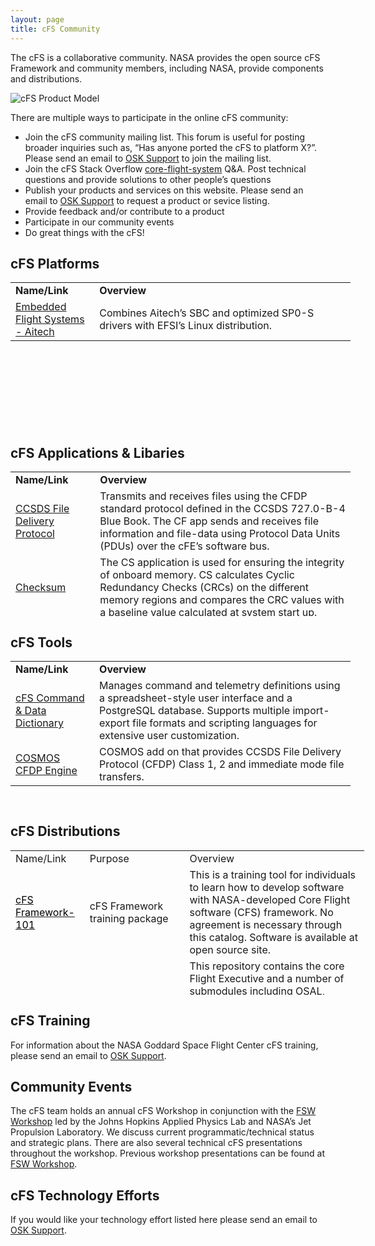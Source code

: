 ```yaml
---
layout: page
title: cFS Community
---
```


<p>The cFS is a collaborative community. NASA provides the open source cFS Framework and community members, including NASA, provide components and distributions.</p>

<p><img src="{{ site.github.url }}/img/cfs-product-model.png" alt="cFS Product Model" /></p>

There are multiple ways to participate in the online cFS community:

<ul>
  <li>Join the cFS community mailing list.  This forum is useful for posting broader inquiries such as, “Has anyone ported the cFS to platform X?”. Please send an email to <a href="mailto: {{site.email}}">OSK Support</a> to join the mailing list.</li>
  <li>Join the cFS Stack Overflow <a href="https://stackoverflow.com/questions/tagged/core-flight-system" target="_blank" rel="noopener">core-flight-system</a>  Q&A. Post technical questions and provide solutions to other people’s questions</li>
  <li>Publish your products and services on this website. Please send an email to <a href="mailto: {{site.email}}">OSK Support</a> to request a product or sevice listing.</li>
  <li>Provide feedback and/or contribute to a product</li>
  <li>Participate in our community events</li>
  <li>Do great things with the cFS!</li>
</ul>

<h2>cFS Platforms</h2>

<table style="height: 231px; width: 543.8px; border-color: black;">
<tbody>
<tr style="height: 17px;">
<td style="width: 120px; height: 17px;"><strong>Name/Link</strong></td>
<td style="width: 409.8px; height: 17px;"><strong>Overview</strong></td>
</tr>
<tr style="height: 17px;">
<td style="width: 120px; height: 17px;"><a title="Embedded Flight Systems - Aitech" href="https://www.efsi.com/core-flight-system" target="_blank" rel="noopener">Embedded Flight Systems - Aitech</a></td>
<td style="width: 409.8px; height: 17px;">Combines Aitech’s SBC and optimized SP0-S drivers with  EFSI’s Linux distribution.</td>
</tr>
</tbody>
</table>

<h2>cFS Applications & Libaries</h2>

<table style="height: 231px; width: 543.8px; border-color: black;">
<tbody>
<tr style="height: 17px;">
<td style="width: 120px; height: 17px;"><strong>Name/Link</strong></td>
<td style="width: 409.8px; height: 17px;"><strong>Overview</strong></td>
</tr>
<tr style="height: 17px;">
<td style="width: 120px; height: 17px;"><a title="CCSDS File Delivery Protocol" href="https://github.com/nasa/cFE" target="_blank" rel="noopener">CCSDS File Delivery Protocol</a></td>
<td style="width: 409.8px; height: 17px;">Transmits and receives files using the CFDP standard protocol defined in the CCSDS 727.0-B-4 Blue Book. The CF app sends and receives file information and file-data using Protocol Data Units (PDUs) over the cFE&rsquo;s software bus.</td>
</tr>
<tr style="height: 17px;">
<td style="width: 120px; height: 17px;"><a title="Checksum" href="https://github.com/nasa/CS" target="_blank" rel="noopener">Checksum</a></td>
<td style="width: 409.8px; height: 17px;">The CS application is used for ensuring the integrity of onboard memory. CS calculates Cyclic Redundancy Checks (CRCs) on the different memory regions and compares the CRC values with a baseline value calculated at system start up.&nbsp;</td>
</tr>
<tr style="height: 17px;">
<td style="width: 120px; height: 17px;"><a title="Command Ingest" href="https://github.com/nasa/CFS_CI" target="_blank" rel="noopener">Command Ingest</a></td>
<td style="width: 409.8px; height: 17px;">Reads commands from an input device using the Input-Output Library and sends the commands on the software bus. </td>
</tr>
<tr style="height: 17px;">
<td style="width: 120px; height: 17px;"><a title="Data Storage" href="https://github.com/nasa/DS" target="_blank" rel="noopener">Data Storage</a></td>
<td style="width: 409.8px; height: 17px;">Stores software bus messages into user defined files.</td>
</tr>
<tr style="height: 17px;">
<td style="width: 120px; height: 17px;"><a title="External Code Interface" href="https://github.com/nasa/ECI" target="_blank" rel="noopener">External Code Interface</a></td>
<td style="width: 409.8px; height: 17px;">Software abstraction layer that allows the interfacing of externally generated mission-specific code to a cFS app via a generic set of wrapper code. The ECI enables direct integration of heritage or auto-generated code without the need for hand-written interface code.</td>
</tr>
<tr style="height: 17px;">
<td style="width: 120px; height: 17px;"><a title="File Manager" href="https://github.com/nasa/FM" target="_blank" rel="noopener">File Manager</a></td>
<td style="width: 409.8px; height: 17px;">Provides a ground interface for onboard directory and file management services.</td>
</tr>
<tr style="height: 17px;">
<td style="width: 120px; height: 17px;"><a title="Health &amp; Safety" href="https://github.com/nasa/HS" target="_blank" rel="noopener">Health &amp; Safety</a></td>
<td style="width: 409.8px; height: 17px;">Provides onboard status assessment with Application Monitoring, Event Monitoring, Hardware Watchdog Servicing, Application Execution Counter Reporting (optional), and CPU Aliveness Indication (via UART).</td>
</tr>
<tr style="height: 17px;">
<td style="width: 120px; height: 17px;"><a title="Housekeeping" href="https://github.com/nasa/HK" target="_blank" rel="noopener">Housekeeping</a></td>
<td style="width: 409.8px; height: 17px;">Builds and sends combined telemetry messages (from individual system applications) to the software bus for routing.</td>
</tr>
<tr style="height: 2.2px;">
<td style="width: 120px; height: 2.2px;"><a title="I/O Library" href="https://github.com/nasa/CFS_IO_LIB" target="_blank" rel="noopener">I/O Library</a></td>
<td style="width: 409.8px; height: 2.2px;">Collection of I/O protocol libraries used by apps such as command ingest and telemetry output.</td>
</tr>
<tr style="height: 2.2px;">
<td style="width: 120px; height: 2.2px;"><a title="Limit Checker" href="https://github.com/nasa/LC" target="_blank" rel="noopener">Limit Checker</a></td>
<td style="width: 409.8px; height: 2.2px;">Used for fault detection and correction by monitoring telemetry data and executing stored command scripts when limits exceeded.</td>
</tr>
<tr style="height: 2.2px;">
<td style="width: 120px; height: 2.2px;"><a title="Memory Dwell" href="https://github.com/nasa/MD" target="_blank" rel="noopener">Memory Dwell</a></td>
<td style="width: 409.8px; height: 2.2px;">The MD application monitors memory addresses accessed by the CPU. This task is used for both debugging and monitoring unanticipated telemetry that had not been previously defined in the system prior to deployment.</td>
</tr>
<tr style="height: 2.2px;">
<td style="width: 120px; height: 2.2px;"><a title="Memory Manager" href="https://github.com/nasa/MM" target="_blank" rel="noopener">Memory Manager</a></td>
<td style="width: 409.8px; height: 2.2px;">Provides the ability to load and dump system memory via command parameters, as well as, from files. Supports symbolic addressing.</td>
</tr>
<tr style="height: 2.2px;">
<td style="width: 120px; height: 2.2px;"><a title="Scheduler" href="https://github.com/nasa/SCH" target="_blank" rel="noopener">Scheduler</a></td>
<td style="width: 409.8px; height: 2.2px;">Generates software bus messages at user-defined time intervals. When apps synchronize their execution with the scheduled messages the system can operate in a Time Division Multiplexed (TDM) fashion with deterministic behavior.</td>
</tr>
<tr style="height: 2.2px;">
<td style="width: 120px; height: 2.2px;"><a title="Simulink Interface Layer" href="https://github.com/nasa/SIL" target="_blank" rel="noopener">Simulink Interface Layer</a></td>
<td style="width: 409.8px; height: 2.2px;">The Simulink Interface Layer (SIL) is an extension of the Simulink Coder generation tool which allows it to generate code which is compatible with the cFS ECI (External Code Interface).&nbsp;</td>
</tr>
<tr style="height: 2.2px;">
<td style="width: 120px; height: 2.2px;"><a title="Stored Command" href="https://github.com/nasa/SC" target="_blank" rel="noopener">Stored Command</a></td>
<td style="width: 409.8px; height: 2.2px;">Manage absolute and relative time tagged command sequences that are executed upon command.</td>
</tr>
<tr style="height: 2.2px;">
<td style="width: 120px; height: 2.2px;"><a title="Telemetry Output" href="https://github.com/nasa/CFS_TO" target="_blank" rel="noopener">Telemetry Output</a></td>
<td style="width: 409.8px; height: 2.2px;">Outputs software bus telemetry message to an output device using the Input-Output Library.</td>
</tr>
</tbody>
</table>

<h2>cFS Tools</h2>

<table style="height: 231px; width: 543.8px; border-color: black;">
<tbody>
<tr style="height: 17px;">
<td style="width: 120px; height: 17px;"><strong>Name/Link</strong></td>
<td style="width: 409.8px; height: 17px;"><strong>Overview</strong></td>
</tr>
<tr style="height: 17px;">
<td style="width: 120px; height: 17px;"><a title="cFS Command &amp; Data Dictionary" href="https://github.com/nasa/CCDD" target="_blank" rel="noopener">cFS Command &amp; Data Dictionary</a></td>
<td style="width: 409.8px; height: 17px;">Manages command and telemetry definitions using a spreadsheet-style user interface and a PostgreSQL database. Supports multiple import-export file formats and scripting languages for extensive user customization.</td>
</tr>
<tr style="height: 17px;">
<td style="width: 120px; height: 17px;"><a title="COSMOS CFDP Engine" href="https://github.com/edipovisiona/cfdp-engine" target="_blank" rel="noopener">COSMOS CFDP Engine</a></td>
<td style="width: 409.8px; height: 17px;">COSMOS add on that provides CCSDS File Delivery Protocol (CFDP) Class 1, 2 and immediate mode file transfers.</td>
</tr>
</tbody>
</table>

<h2>cFS Distributions</h2>

<table style="height: 231px; width: 566px; border-color: black;">
<tbody>
<tr style="height: 17px;">
<td style="width: 120px; height: 17px;">Name/Link</td>
<td style="width: 244.8px; height: 17px;">Purpose</td>
<td style="width: 606.2px; height: 17px;">Overview</td>
</tr>
<tr style="height: 17px;">
<td style="width: 120px; height: 17px;"><a title="cFS Framework-101" href="https://software.nasa.gov/software/MSC-26323-1" target="_blank" rel="noopener"><span style="color: #000000;"><span style="color: #000000;">cFS Framework-101</span></span></a></td>
<td style="width: 244.8px; height: 17px;">cFS Framework training package</td>
<td style="width: 606.2px; height: 17px;">This is a training tool for individuals to learn how to develop software with NASA-developed Core Flight software (CFS) framework. No agreement is necessary through this catalog. Software is available at open source site.</td>
</tr>
<tr style="height: 17px;">
<td style="width: 120px; height: 17px;"><span style="color: #000000;"><a title="cFS Build" href="https://github.com/nasa/cFE" target="_blank" rel="noopener">NASA Goddard cFS Build</a></span></td>
<td style="width: 244.8px; height: 17px;">Initial cFS build for a developer or a project</td>
<td style="width: 606.2px; height: 17px;">This repository contains the core Flight Executive and a number of submodules including OSAL, example &ldquo;lab&rdquo; applications, and NASA GSFC mission-ready applications. This distribution has been compiled/linked but has not been verified as an operational system.</td>
</tr>
<tr style="height: 17px;">
<td style="width: 120px; height: 17px;"><a title="NASA Operational Simulator for Small Satellites (NOS3)" href="https://github.com/nasa/nos3" target="_blank" rel="noopener"><span style="color: #000000;"><span style="color: #000000;">NASA Operational Simulator for Small Satellites (NOS3)</span></span></a></td>
<td style="width: 244.8px; height: 17px;">Provides a complete cFS system designed to support satellite flight software development throughout the project life cycle.</td>
<td style="width: 606.2px; height: 17px;">Includes<br />&bull;42 Spacecraft dynamics and visualization, NASA GSFC<br />&bull; cFS &ndash; core Flight System, NASA GSFC <br />&bull; COSMOS &ndash; Ball Aerospace<br />&bull; ITC Common &ndash; Loggers and developer tools, NASA IV&amp;V ITC <br />&bull; NOS Engine &ndash; Middleware bus simulator, NASA IV&amp;V ITC</td>
</tr>
<tr style="height: 17px;">
<td style="width: 120px; height: 17px;"><a title="OpenSatKit (OSK)" href="https://github.com/OpenSatKit/OpenSatKit/wiki" target="_blank" rel="noopener"><span style="color: #000000;"><span style="color: #000000;">OpenSatKit (OSK)</span></span></a></td>
<td style="width: 244.8px; height: 17px;">
<p>Provides a complete cFS system to help train new cFS developers and provide an initial cFS platform for a project.</p>
</td>
<td style="width: 606.2px; height: 17px;">
<p>The kit combines three open source tools to achieve these goals:</p>
<p>&bull; cFS &ndash; core Flight System, NASA GSFC <br />&bull; COSMOS &ndash; command and control platform for embedded systems, Ball Aerospace<br />&bull; 42 dynamic simulator, NASA GSFC</p>
</td>
</tr>
</tbody>
</table>

<h2>cFS Training</h2>

For information about the NASA Goddard Space Flight Center cFS training, please send an email to <a href="mailto: {{site.email}}">OSK Support</a>.

<h2>Community Events</h2>

The cFS team holds an annual cFS Workshop in conjunction with the <a href="http://flightsoftware.jhuapl.edu/" target="_blank" rel="noopener">FSW Workshop</a> led by the Johns Hopkins Applied Physics Lab and NASA’s Jet Propulsion Laboratory.  We discuss current programmatic/technical status and strategic plans. There are also several technical cFS presentations throughout the workshop. Previous workshop presentations can be found at <a href="http://flightsoftware.jhuapl.edu/" target="_blank" rel="noopener">FSW Workshop</a>.

<h2>cFS Technology Efforts</h2>

If you would like your technology effort listed here please send an email to <a href="mailto: {{site.email}}">OSK Support</a>.

